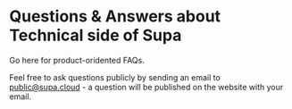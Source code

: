 # Questions & Answers about Technical side of Supa

Go here for product-oridented FAQs.

Feel free to ask questions publicly by sending an email to public@supa.cloud - a question will be published on the website with your email.